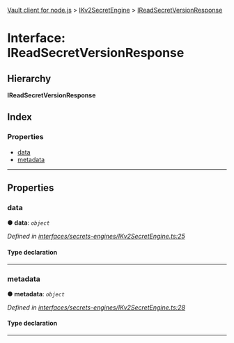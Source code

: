 [Vault client for node.js](../README.md) > [IKv2SecretEngine](../modules/ikv2secretengine.md) > [IReadSecretVersionResponse](../interfaces/ikv2secretengine.ireadsecretversionresponse.md)

# Interface: IReadSecretVersionResponse

## Hierarchy

**IReadSecretVersionResponse**

## Index

### Properties

* [data](ikv2secretengine.ireadsecretversionresponse.md#data)
* [metadata](ikv2secretengine.ireadsecretversionresponse.md#metadata)

---

## Properties

<a id="data"></a>

###  data

**● data**: *`object`*

*Defined in [interfaces/secrets-engines/IKv2SecretEngine.ts:25](https://github.com/theogravity/vault-tacular/blob/cbfbab1/src/interfaces/secrets-engines/IKv2SecretEngine.ts#L25)*

#### Type declaration

[s: `string`]: `any`

___
<a id="metadata"></a>

###  metadata

**● metadata**: *`object`*

*Defined in [interfaces/secrets-engines/IKv2SecretEngine.ts:28](https://github.com/theogravity/vault-tacular/blob/cbfbab1/src/interfaces/secrets-engines/IKv2SecretEngine.ts#L28)*

#### Type declaration

___

